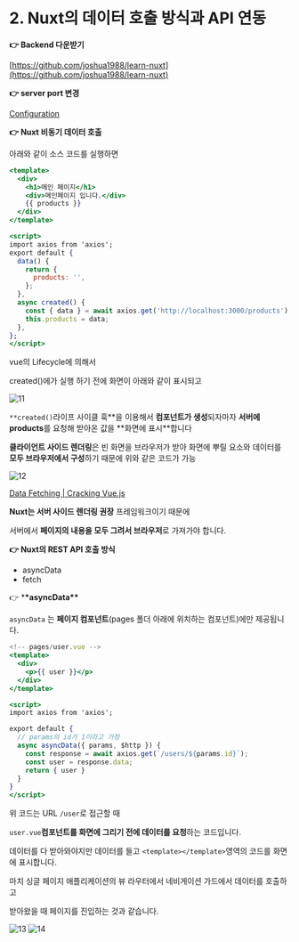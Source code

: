 # 2. Nuxt의 데이터 호출 방식과 API 연동

**👉 Backend 다운받기**

[https://github.com/joshua1988/learn-nuxt](https://github.com/joshua1988/learn-nuxt)

**👉 server port 변경**

[Configuration](https://nuxtjs.org/docs/features/configuration#edit-host-and-port)

**👉 Nuxt 비동기 데이터 호출**

아래와 같이 소스 코드를 실행하면

```jsx
<template>
  <div>
    <h1>메인 페이지</h1>
    <div>메인페이지 입니다.</div>
    {{ products }}
  </div>
</template>

<script>
import axios from 'axios';
export default {
  data() {
    return {
      products: '',
    };
  },
  async created() {
    const { data } = await axios.get('http://localhost:3000/products');
    this.products = data;
  },
};
</script>
```

vue의 Lifecycle에 의해서

created()에가 실행 하기 전에 화면이 아래와 같이 표시되고

![11](https://user-images.githubusercontent.com/58017318/200169037-0c3e2c85-9738-4be1-95e2-80eb216d57d1.png)

`**created()`라이프 사이클 훅**을 이용해서 **컴포넌트가 생성**되자마자 **서버에 products**를 요청해 받아온 값을 **화면에 표시\*\*합니다

**클라이언트 사이드 렌더링**은 빈 화면을 브라우저가 받아 화면에 뿌릴 요소와 데이터를 **모두 브라우저에서 구성**하기 때문에 위와 같은 코드가 가능

![12](https://user-images.githubusercontent.com/58017318/200169040-f83df6c2-c8ca-42e9-adce-8cc657eefb3a.png)

[Data Fetching | Cracking Vue.js](https://joshua1988.github.io/vue-camp/nuxt/data-fetching.html)

**Nuxt는 서버 사이드 렌더링 권장** 프레임워크이기 때문에

서버에서 **페이지의 내용을 모두 그려서 브라우저**로 가져가야 합니다.

**👉 Nuxt의 REST API 호출 방식**

- asyncData
- fetch

👉 \***\*asyncData\*\***

`asyncData` 는 **페이지 컴포넌트**(pages 폴더 아래에 위치하는 컴포넌트)에만 제공됩니다.

```jsx
<!-- pages/user.vue -->
<template>
  <div>
    <p>{{ user }}</p>
  </div>
</template>

<script>
import axios from 'axios';

export default {
  // params의 id가 1이라고 가정
  async asyncData({ params, $http }) {
    const response = await axios.get(`/users/${params.id}`);
    const user = response.data;
    return { user }
  }
}
</script>
```

위 코드는 URL `/user`로 접근할 때

`user.vue`**컴포넌트를 화면에 그리기 전에 데이터를 요청**하는 코드입니다.

데이터를 다 받아와야지만 데이터를 들고 `<template></template>`영역의 코드를 화면에 표시합니다.

마치 싱글 페이지 애플리케이션의 뷰 라우터에서 네비게이션 가드에서 데이터를 호출하고

받아왔을 때 페이지를 진입하는 것과 같습니다.

![13](https://user-images.githubusercontent.com/58017318/200169042-918538fe-7500-40dd-8452-e4af2d69546e.png)
![14](https://user-images.githubusercontent.com/58017318/200169046-3180f978-1513-4419-8547-4c366f99fb77.png)
